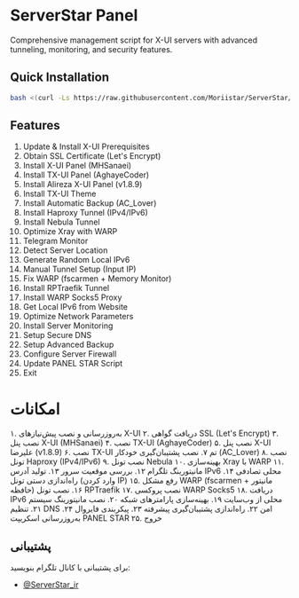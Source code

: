 # ServerStar Panel

Comprehensive management script for X-UI servers with advanced tunneling, monitoring, and security features.

## Quick Installation

```bash
bash <(curl -Ls https://raw.githubusercontent.com/Moriistar/ServerStar/main/install.sh)
```

## Features

1. Update & Install X-UI Prerequisites
2. Obtain SSL Certificate (Let's Encrypt)
3. Install X-UI Panel (MHSanaei)
4. Install TX-UI Panel (AghayeCoder)
5. Install Alireza X-UI Panel (v1.8.9)
6. Install TX-UI Theme
7. Install Automatic Backup (AC_Lover)
8. Install Haproxy Tunnel (IPv4/IPv6)
9. Install Nebula Tunnel
10. Optimize Xray with WARP
11. Telegram Monitor
12. Detect Server Location
13. Generate Random Local IPv6
14. Manual Tunnel Setup (Input IP)
15. Fix WARP (fscarmen + Memory Monitor)
16. Install RPTraefik Tunnel
17. Install WARP Socks5 Proxy
18. Get Local IPv6 from Website
19. Optimize Network Parameters
20. Install Server Monitoring
21. Setup Secure DNS
22. Setup Advanced Backup
23. Configure Server Firewall
24. Update PANEL STAR Script
25. Exit

# امکانات

۱. به‌روزرسانی و نصب پیش‌نیازهای X-UI
۲. دریافت گواهی SSL (Let's Encrypt)
۳. نصب پنل X-UI (MHSanaei)
۴. نصب TX-UI (AghayeCoder)
۵. نصب پنل X-UI علیرضا (v1.8.9)
۶. نصب TX-UI تم
۷. نصب پشتیبان‌گیری خودکار (AC_Lover)
۸. نصب تونل Haproxy (IPv4/IPv6)
۹. نصب تونل Nebula
۱۰. بهینه‌سازی Xray با WARP
۱۱. مانیتورینگ تلگرام
۱۲. بررسی موقعیت سرور
۱۳. تولید آدرس IPv6 محلی تصادفی
۱۴. راه‌اندازی دستی تونل (وارد کردن IP)
۱۵. رفع مشکل WARP (fscarmen + مانیتور حافظه)
۱۶. نصب تونل RPTraefik
۱۷. نصب پروکسی WARP Socks5
۱۸. دریافت IPv6 محلی از وب‌سایت
۱۹. بهینه‌سازی پارامترهای شبکه
۲۰. نصب مانیتورینگ سیستم
۲۱. تنظیم DNS امن
۲۲. راه‌اندازی پشتیبان‌گیری پیشرفته
۲۳. پیکربندی فایروال
۲۴. به‌روزرسانی اسکریپت PANEL STAR
۲۵. خروج

## پشتیبانی

برای پشتیبانی با کانال تلگرام بنویسید:
- [@ServerStar_ir](https://t.me/ServerStar_ir)
